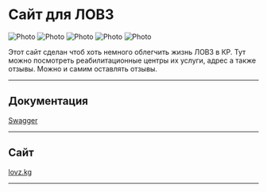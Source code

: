 # Сайт для ЛОВЗ

![Photo](https://github.com/tarantulDeveloper/polytech-back/blob/dev/img/Screenshot%20from%202023-06-01%2018-44-19.png)
![Photo](https://github.com/tarantulDeveloper/polytech-back/blob/dev/img/Screenshot%20from%202023-06-01%2018-42-40.png)
![Photo](https://github.com/tarantulDeveloper/polytech-back/blob/dev/img/Screenshot%20from%202023-06-01%2018-43-57.png)
![Photo](https://github.com/tarantulDeveloper/polytech-back/blob/dev/img/Screenshot%20from%202023-06-01%2018-44-04.png)
![Photo](https://github.com/tarantulDeveloper/polytech-back/blob/dev/img/Screenshot%20from%202023-06-01%2018-44-12.png)

Этот сайт сделан чтоб хоть немного облегчить жизнь
ЛОВЗ в КР. Тут можно посмотреть реабилитационные центры
их услуги, адрес а также отзывы. Можно и самим оставлять
отзывы.
***

## Документация
[Swagger](http://34.65.179.105:8080/api-docs/swagger-ui/index.html)
***

## Сайт
[lovz.kg](http://34.65.179.105/)
***